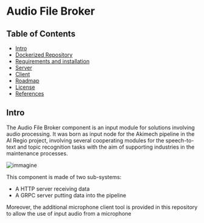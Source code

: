 # Audio File Broker


## Table of Contents

-   [Intro](#intro)
-   [Dockerized Repository](#docker)
-   [Requirements and installation](#requirements-and-installation)
-   [Server](#server)
-   [Client](#client)
-   [Roadmap](#roadmap)
-   [License](#license)
-   [References](#references)



## Intro

The Audio File Broker component is an input module for solutions involving audio processing. It was born as input node for the Akimech pipeline in the AI Regio project, involving several cooperating modules for the speech-to-text and topic recognition tasks with the aim of supporting industries in the maintenance processes. 

![immagine](https://user-images.githubusercontent.com/103200695/170997379-f82d335d-62ca-4978-aac2-c85a5712de8c.png)

This component is made of two sub-systems:
- A HTTP server receiving data
- A GRPC server putting data into the pipeline


Moreover, the additional microphone client tool is provided in this repository to allow the use of input audio from a microphone
